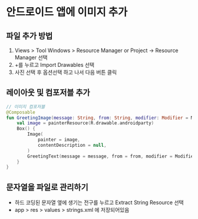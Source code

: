 # 안드로이드 앱에 이미지 추가

## 파일 추가 방법

1. Views > Tool Windows > Resource Manager or Project -> Resource Manager 선택
2. +를 누르고 Import Drawables 선택
3. 사진 선택 후 옵션선택 하고 나서 다음 버튼 클릭

## 레이아웃 및 컴포저블 추가

```kotlin
// 이미지 컴포저블
@Composable
fun GreetingImage(message: String, from: String, modifier: Modifier = Modifier){
    val image = painterResource(R.drawable.androidparty)
    Box() {
        Image(
            painter = image,
            contentDescription = null,
        )
        GreetingText(message = message, from = from, modifier = Modifier.fillMaxSize().padding(8.dp))
    }
}
```

## 문자열을 파일로 관리하기

- 하드 코딩된 문자열 옆에 생기는 전구를 누르고 Extract String Resource 선택
- app > res > values > strings.xml 에 저장되어있음
